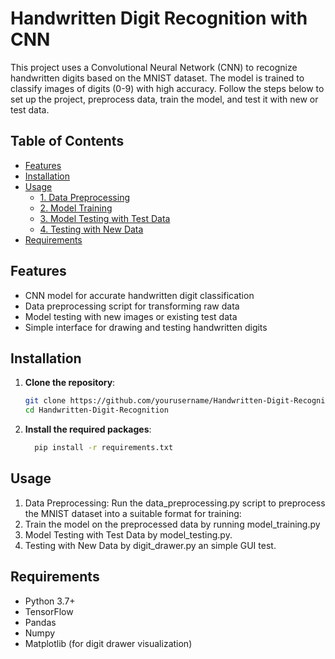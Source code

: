 # Handwritten Digit Recognition with CNN

This project uses a Convolutional Neural Network (CNN) to recognize handwritten digits based on the MNIST dataset. The model is trained to classify images of digits (0-9) with high accuracy. Follow the steps below to set up the project, preprocess data, train the model, and test it with new or test data.

## Table of Contents
- [Features](#features)
- [Installation](#installation)
- [Usage](#usage)
  - [1. Data Preprocessing](#1-data-preprocessing)
  - [2. Model Training](#2-model-training)
  - [3. Model Testing with Test Data](#3-model-testing-with-test-data)
  - [4. Testing with New Data](#4-testing-with-new-data)
- [Requirements](#requirements)

## Features
- CNN model for accurate handwritten digit classification
- Data preprocessing script for transforming raw data
- Model testing with new images or existing test data
- Simple interface for drawing and testing handwritten digits

## Installation
1. **Clone the repository**:
   ```bash
   git clone https://github.com/yourusername/Handwritten-Digit-Recognition.git
   cd Handwritten-Digit-Recognition

2. **Install the required packages**:
    ```bash
      pip install -r requirements.txt

## Usage 
1. Data Preprocessing: Run the data_preprocessing.py script to preprocess the MNIST dataset into a suitable format for training:
2. Train the model on the preprocessed data by running model_training.py
3. Model Testing with Test Data by model_testing.py.
4. Testing with New Data by digit_drawer.py an simple GUI test.

## Requirements
- Python 3.7+
- TensorFlow
- Pandas
- Numpy
- Matplotlib (for digit drawer visualization)
